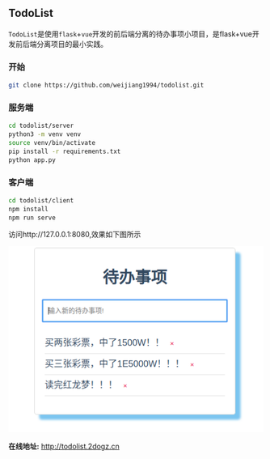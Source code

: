 ## TodoList

`TodoList`是使用`flask`+`vue`开发的前后端分离的待办事项小项目，是flask+vue开发前后端分离项目的最小实践。

### 开始


```bash
git clone https://github.com/weijiang1994/todolist.git
```

### 服务端

```bash
cd todolist/server
python3 -m venv venv
source venv/bin/activate
pip install -r requirements.txt
python app.py
```

### 客户端

```bash
cd todolist/client
npm install 
npm run serve
```

访问http://127.0.0.1:8080,效果如下图所示

![image-20211202153617580](image-20211202153617580.png)


**在线地址:** http://todolist.2dogz.cn